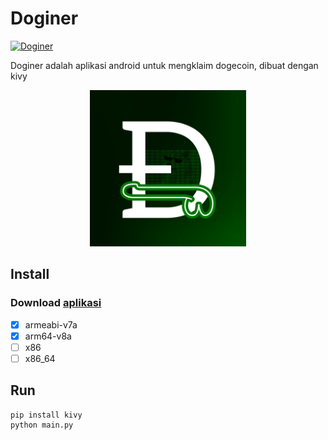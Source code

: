 # Doginer
[![Doginer](https://img.shields.io/github/v/release/ikbal-hanafi/Doginer?include_prereleases)](https://github.com/ikbal-hanafi/Doginer/releases)

Doginer adalah aplikasi android untuk mengklaim dogecoin, dibuat dengan kivy

<center>
  <img alt="doginer" src="assets/images/logo.jpg" width="250" height="250"></img>
</center>

## Install
### Download [aplikasi](https://github.com/ikbal-hanafi/Doginer/releases)
- [X] armeabi-v7a
- [X] arm64-v8a
- [ ] x86
- [ ] x86_64

## Run

```
pip install kivy
python main.py
```

